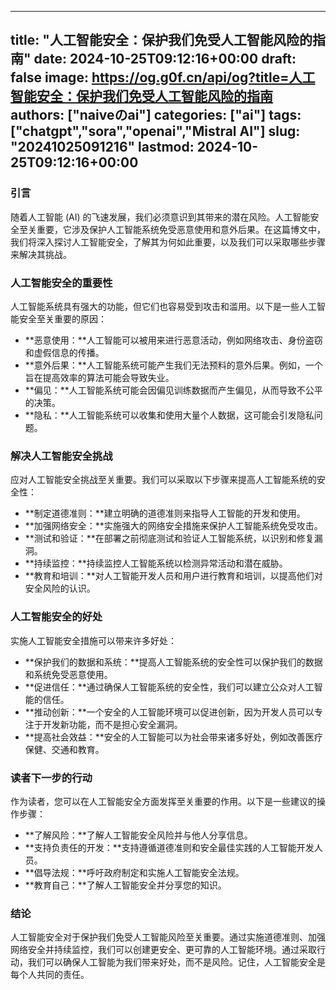 
---
title: "人工智能安全：保护我们免受人工智能风险的指南"
date: 2024-10-25T09:12:16+00:00
draft: false
image: https://og.g0f.cn/api/og?title=人工智能安全：保护我们免受人工智能风险的指南
authors: ["naiveのai"]
categories: ["ai"]
tags: ["chatgpt","sora","openai","Mistral AI"]
slug: "20241025091216"
lastmod: 2024-10-25T09:12:16+00:00
---
### 引言

随着人工智能 (AI) 的飞速发展，我们必须意识到其带来的潜在风险。人工智能安全至关重要，它涉及保护人工智能系统免受恶意使用和意外后果。在这篇博文中，我们将深入探讨人工智能安全，了解其为何如此重要，以及我们可以采取哪些步骤来解决其挑战。

### 人工智能安全的重要性

人工智能系统具有强大的功能，但它们也容易受到攻击和滥用。以下是一些人工智能安全至关重要的原因：

- **恶意使用：**人工智能可以被用来进行恶意活动，例如网络攻击、身份盗窃和虚假信息的传播。
- **意外后果：**人工智能系统可能产生我们无法预料的意外后果。例如，一个旨在提高效率的算法可能会导致失业。
- **偏见：**人工智能系统可能会因偏见训练数据而产生偏见，从而导致不公平的决策。
- **隐私：**人工智能系统可以收集和使用大量个人数据，这可能会引发隐私问题。

### 解决人工智能安全挑战

应对人工智能安全挑战至关重要。我们可以采取以下步骤来提高人工智能系统的安全性：

- **制定道德准则：**建立明确的道德准则来指导人工智能的开发和使用。
- **加强网络安全：**实施强大的网络安全措施来保护人工智能系统免受攻击。
- **测试和验证：**在部署之前彻底测试和验证人工智能系统，以识别和修复漏洞。
- **持续监控：**持续监控人工智能系统以检测异常活动和潜在威胁。
- **教育和培训：**对人工智能开发人员和用户进行教育和培训，以提高他们对安全风险的认识。

### 人工智能安全的好处

实施人工智能安全措施可以带来许多好处：

- **保护我们的数据和系统：**提高人工智能系统的安全性可以保护我们的数据和系统免受恶意使用。
- **促进信任：**通过确保人工智能系统的安全性，我们可以建立公众对人工智能的信任。
- **推动创新：**一个安全的人工智能环境可以促进创新，因为开发人员可以专注于开发新功能，而不是担心安全漏洞。
- **提高社会效益：**安全的人工智能可以为社会带来诸多好处，例如改善医疗保健、交通和教育。

### 读者下一步的行动

作为读者，您可以在人工智能安全方面发挥至关重要的作用。以下是一些建议的操作步骤：

- **了解风险：**了解人工智能安全风险并与他人分享信息。
- **支持负责任的开发：**支持遵循道德准则和安全最佳实践的人工智能开发人员。
- **倡导法规：**呼吁政府制定和实施人工智能安全法规。
- **教育自己：**了解人工智能安全并分享您的知识。

### 结论

人工智能安全对于保护我们免受人工智能风险至关重要。通过实施道德准则、加强网络安全并持续监控，我们可以创建更安全、更可靠的人工智能环境。通过采取行动，我们可以确保人工智能为我们带来好处，而不是风险。记住，人工智能安全是每个人共同的责任。
